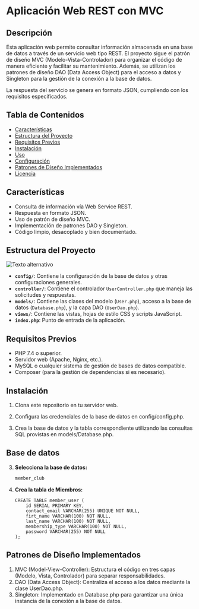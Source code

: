 # Aplicación Web REST con MVC

## Descripción

Esta aplicación web permite consultar información almacenada en una base de datos a través de un servicio web tipo REST. El proyecto sigue el patrón de diseño MVC (Modelo-Vista-Controlador) para organizar el código de manera eficiente y facilitar su mantenimiento. Además, se utilizan los patrones de diseño DAO (Data Access Object) para el acceso a datos y Singleton para la gestión de la conexión a la base de datos. 

La respuesta del servicio se genera en formato JSON, cumpliendo con los requisitos especificados.

## Tabla de Contenidos

- [Características](#características)
- [Estructura del Proyecto](#estructura-del-proyecto)
- [Requisitos Previos](#requisitos-previos)
- [Instalación](#instalación)
- [Uso](#uso)
- [Configuración](#configuración)
- [Patrones de Diseño Implementados](#patrones-de-diseño-implementados)
- [Licencia](#licencia)

## Características

- Consulta de información vía Web Service REST.
- Respuesta en formato JSON.
- Uso de patrón de diseño MVC.
- Implementación de patrones DAO y Singleton.
- Código limpio, desacoplado y bien documentado.

## Estructura del Proyecto
![Texto alternativo](https://i.imgur.com/8vwkqyK.png)

- **`config/`**: Contiene la configuración de la base de datos y otras configuraciones generales.
- **`controller/`**: Contiene el controlador `UserController.php` que maneja las solicitudes y respuestas.
- **`models/`**: Contiene las clases del modelo (`User.php`), acceso a la base de datos (`Database.php`), y la capa DAO (`UserDao.php`).
- **`views/`**: Contiene las vistas, hojas de estilo CSS y scripts JavaScript.
- **`index.php`**: Punto de entrada de la aplicación.

## Requisitos Previos

- PHP 7.4 o superior.
- Servidor web (Apache, Nginx, etc.).
- MySQL o cualquier sistema de gestión de bases de datos compatible.
- Composer (para la gestión de dependencias si es necesario).

## Instalación

1. Clona este repositorio en tu servidor web.

2. Configura las credenciales de la base de datos en config/config.php.

3. Crea la base de datos y la tabla correspondiente utilizando las consultas SQL provistas en models/Database.php.

## Base de datos
3. **Selecciona la base de datos:**

    ```sql
    member_club
    ```

4. **Crea la tabla de Miembros:**

    ```postgresql
    CREATE TABLE member_user (
        id SERIAL PRIMARY KEY,
        contact_email VARCHAR(255) UNIQUE NOT NULL,
        firt_name VARCHAR(100) NOT NULL,
        last_name VARCHAR(100) NOT NULL,
        membership_type VARCHAR(100) NOT NULL,
        password VARCHAR(255) NOT NULL
    );
    ```
## Patrones de Diseño Implementados
1. MVC (Model-View-Controller): Estructura el código en tres capas (Modelo, Vista, Controlador) para separar responsabilidades.
2. DAO (Data Access Object): Centraliza el acceso a los datos mediante la clase UserDao.php.
3. Singleton: Implementado en Database.php para garantizar una única instancia de la conexión a la base de datos.